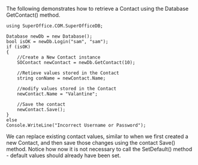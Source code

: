 <properties date="2016-05-11"
SortOrder="35"
/>

The following demonstrates how to retrieve a Contact using the Database GetContact() method.

```
using SuperOffice.COM.SuperOfficeDB;
 
Database newDb = new Database();
bool isOK = newDb.Login("sam", "sam");
if (isOK)
{
    //Create a New Contact instance
    SOContact newContact = newDb.GetContact(10);
 
    //Retieve values stored in the Contact
    string conName = newContact.Name;
 
    //modify values stored in the Contact
    newContact.Name = "Valantine";
 
    //Save the contact
    newContact.Save();
}
else
Console.WriteLine("Incorrect Username or Password");
```

We can replace existing contact values, similar to when we first created a new Contact, and then save those changes using the contact Save() method. Notice how now it is not necessary to call the SetDefault() method - default values should already have been set.
